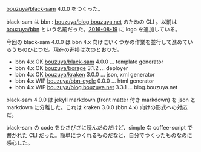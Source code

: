 [bouzuya/black-sam][] 4.0.0 をつくった。

black-sam は bbn : [bouzuya/blog.bouzuya.net][] のための CLI 。以前は [bouzuya/bbn][] という名前だった。[2016-08-19][] に logo を追加している。

今回の black-sam 4.0.0 は bbn 4.x 向けにいくつかの作業を並行して進めているうちのひとつだ。現在の進捗は次のとおりだ。

- bbn 4.x OK [bouzuya/black-sam][] 4.0.0 ... template generator
- bbn 4.x OK [bouzuya/borage][] 3.1.2 ... deployer
- bbn 4.x OK [bouzuya/kraken][] 3.0.0 ... json, xml generator
- bbn 4.x WIP [bouzuya/bbn-cycle][] 0.0.0 ... html generator
- bbn 4.x WIP [bouzuya/blog.bouzuya.net][] 3.3.1 ... blog.bouzuya.net

black-sam 4.0.0 は jekyll markdown (front matter 付き markdown) を json と markdown に分離した。これは kraken 3.0.0 (bbn 4.x) 向けの形式への対応だ。

black-sam の code をひさびさに読んだのだけど、simple な coffee-script で書かれた CLI だった。簡単につくれるものだなと、自分でつくったものなのに感心した。

[2016-08-19]: http://blog.bouzuya.net/2016/08/19/
[bouzuya/bbn-cycle]: https://github.com/bouzuya/bbn-cycle
[bouzuya/bbn]: https://github.com/bouzuya/bbn
[bouzuya/black-sam]: https://github.com/bouzuya/black-sam
[bouzuya/blog.bouzuya.net]: https://github.com/bouzuya/blog.bouzuya.net
[bouzuya/borage]: https://github.com/bouzuya/borage
[bouzuya/kraken]: https://github.com/bouzuya/kraken
